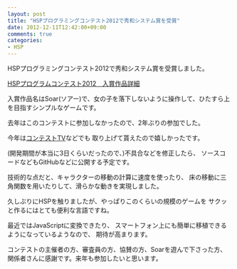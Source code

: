 ```yaml
---
layout: post
title: "HSPプログラミングコンテスト2012で秀和システム賞を受賞"
date: 2012-12-11T12:42:00+09:00
comments: true
categories: 
- HSP
---
```


HSPプログラミングコンテスト2012で秀和システム賞を受賞しました。

[HSPプログラムコンテスト2012　入賞作品詳細](http://hsp.tv/contest2012/cntst_fresult.html#313)

入賞作品名はSoar(ソアー)で、女の子を落下しないように操作して、ひたすら上を目指すシンプルなゲームです。

去年はこのコンテストに参加しなかったので、2年ぶりの参加でした。

今年は[コンテストTV](http://www.ustream.tv/recorded/27086650)などでも
取り上げて貰えたので嬉しかったです。

(開発期間が本当に3日くらいだったので、)不具合などを修正したら、
ソースコードなどもGitHubなどに公開する予定です。

技術的な点だと、キャラクターの移動の計算に速度を使ったり、
床の移動に三角関数を用いたりして、滑らかな動きを実現しました。

久しぶりにHSPを触りましたが、やっぱりこのくらいの規模のゲームを
サクッと作るにはとても便利な言語ですね。

最近ではJavaScriptに変換できたり、
スマートフォン上にも簡単に移植できるようになっているようなので、
期待が高まります。

コンテストの主催者の方、審査員の方、協賛の方、Soarを遊んで下さった方、
関係者さんに感謝です。来年も参加したいと思います。
